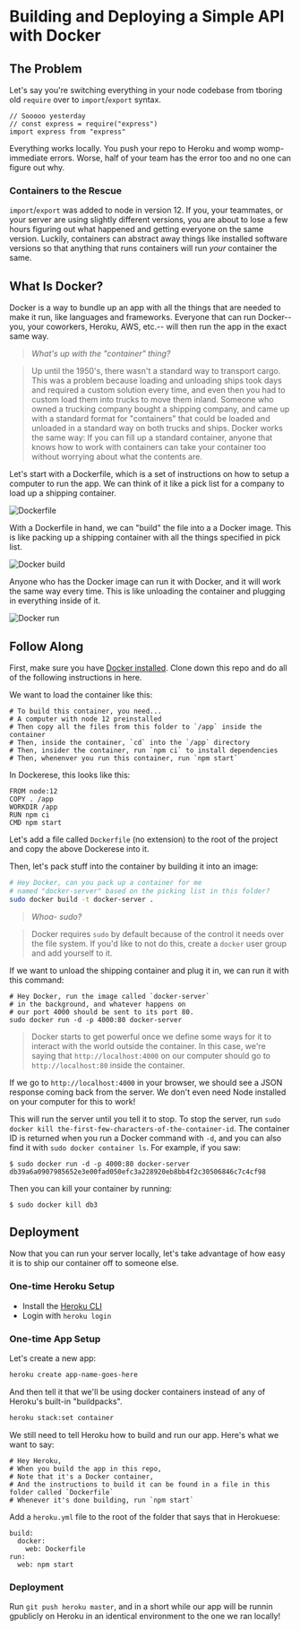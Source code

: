 # Building and Deploying a Simple API with Docker

## The Problem

Let's say you're switching everything in your node codebase from tboring old `require` over to `import`/`export` syntax.

```
// Sooooo yesterday
// const express = require("express")
import express from "express"
```

Everything works locally. You push your repo to Heroku and womp womp- immediate errors. Worse, half of your team has the error too and no one can figure out why.

### Containers to the Rescue

`import`/`export` was added to node in version 12. If you, your teammates, or your server are using slightly different versions, you are about to lose a few hours figuring out what happened and getting everyone on the same version. Luckily, containers can abstract away things like installed software versions so that anything that runs containers will run _your_ container the same.

## What Is Docker?

Docker is a way to bundle up an app with all the things that are needed to make it run, like languages and frameworks. Everyone that can run Docker--you, your coworkers, Heroku, AWS, etc.-- will then run the app in the exact same way.

> _What's up with the "container" thing?_

> Up until the 1950's, there wasn't a standard way to transport cargo. This was a problem because loading and unloading ships took days and required a custom solution every time, and even then you had to custom load them into trucks to move them inland. Someone who owned a trucking company bought a shipping company, and came up with a standard format for "containers" that could be loaded and unloaded in a standard way on both trucks and ships. Docker works the same way: If you can fill up a standard container, anyone that knows how to work with containers can take your container too without worrying about what the contents are.

Let's start with a Dockerfile, which is a set of instructions on how to setup a computer to run the app. We can think of it like a pick list for a company to load up a shipping container.

![Dockerfile](assets/dockerfile.png)

With a Dockerfile in hand, we can "build" the file into a a Docker image. This is like packing up a shipping container with all the things specified in pick list.

![Docker build](assets/docker-build.png)

Anyone who has the Docker image can run it with Docker, and it will work the same way every time. This is like unloading the container and plugging in everything inside of it.

![Docker run](assets/docker-run.png)

## Follow Along

First, make sure you have [Docker installed](https://www.docker.com/products/docker-desktop). Clone down this repo and do all of the following instructions in here.

We want to load the container like this:

```docker
# To build this container, you need...
# A computer with node 12 preinstalled
# Then copy all the files from this folder to `/app` inside the container
# Then, inside the container, `cd` into the `/app` directory
# Then, insider the container, run `npm ci` to install dependencies
# Then, whenenver you run this container, run `npm start`
```

In Dockerese, this looks like this:

```docker
FROM node:12
COPY . /app
WORKDIR /app
RUN npm ci
CMD npm start
```

Let's add a file called `Dockerfile` (no extension) to the root of the project and copy the above Dockerese into it.

Then, let's pack stuff into the container by building it into an image:

```bash
# Hey Docker, can you pack up a container for me
# named "docker-server" based on the picking list in this folder?
sudo docker build -t docker-server .
```

> _Whoa- sudo?_

> Docker requires `sudo` by default because of the control it needs over the file system. If you'd like to not do this, create a `docker` user group and add yourself to it.

If we want to unload the shipping container and plug it in, we can run it with this command:

```
# Hey Docker, run the image called `docker-server`
# in the background, and whatever happens on
# our port 4000 should be sent to its port 80.
sudo docker run -d -p 4000:80 docker-server
```

> Docker starts to get powerful once we define some ways for it to interact with the world outside the container. In this case, we're saying that `http://localhost:4000` on our computer should go to `http://localhost:80` inside the container.

If we go to `http://localhost:4000` in your browser, we should see a JSON response coming back from the server. We don't even need Node installed on your computer for this to work!

This will run the server until you tell it to stop. To stop the server, run `sudo docker kill the-first-few-characters-of-the-container-id`. The container ID is returned when you run a Docker command with `-d`, and you can also find it with `sudo docker container ls`. For example, if you saw:

```
$ sudo docker run -d -p 4000:80 docker-server
db39a6a0907985652e3e00fad050efc3a228920eb8bb4f2c30506846c7c4cf98
```

Then you can kill your container by running:

```
$ sudo docker kill db3
```

## Deployment

Now that you can run your server locally, let's take advantage of how easy it is to ship our container off to someone else.

### One-time Heroku Setup

* Install the [Heroku CLI](https://devcenter.heroku.com/articles/heroku-cli)
* Login with `heroku login`

### One-time App Setup

Let's create a new app:

```bash
heroku create app-name-goes-here
```

And then tell it that we'll be using docker containers instead of any of Heroku's built-in "buildpacks".

```bash
heroku stack:set container
```

We still need to tell Heroku how to build and run our app. Here's what we want to say:

```
# Hey Heroku,
# When you build the app in this repo,
# Note that it's a Docker container,
# And the instructions to build it can be found in a file in this folder called `Dockerfile`
# Whenever it's done building, run `npm start`
```

Add a `heroku.yml` file to the root of the folder that says that in Herokuese:

```
build:
  docker:
    web: Dockerfile
run:
  web: npm start
```

### Deployment

Run `git push heroku master`, and in a short while our app will be runnin gpublicly on Heroku in an identical environment to the one we ran locally!
